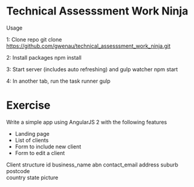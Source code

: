 # Technical Assesssment Work Ninja

Usage

1: Clone repo
git clone https://github.com/gwenau/technical_assesssment_work_ninja.git

2: Install packages
npm install

3: Start server (includes auto refreshing) and gulp watcher
npm start

4: In another tab, run the task runner
gulp


# Exercise

Write a simple app using AngularJS 2 with the following features 
- Landing page
- List of clients 
- Form to include new client
- Form to edit a client

Client structure
  id
  business_name
  abn
  contact_email
  address 
  suburb               
  postcode             
  country
  state
  picture